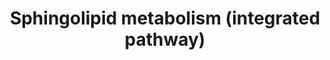 ---
annotations:
- type: Pathway Ontology
  value: sphingolipid metabolic pathway
- type: Pathway Ontology
  value: sphingolipid biosynthetic pathway
- type: Pathway Ontology
  value: sphingomyelin metabolic pathway
authors:
- DeSl
- MaintBot
- Eweitz
communities:
- Lipids
description: Overview PW
last-edited: 2021-05-23
organisms:
- Mus musculus
redirect_from:
- /index.php/Pathway:WP4690
- /instance/WP4690
schema-jsonld:
- '@context': https://schema.org/
  '@id': https://wikipathways.github.io/pathways/WP4690.html
  '@type': Dataset
  creator:
    '@type': Organization
    name: WikiPathways
  description: Overview PW
  keywords:
  - C22 GlcCer
  - CerS4
  - Sgms2
  - C24 SM
  - C24:1DH SM
  - CoA(26:0)
  - Sgpl1
  - C24:1DH CerP
  - C24:1 GalCer
  - C26:1 GalCer
  - C26 GalCer
  - C24DH GalCer
  - C20DH SM
  - C16 GlcCer
  - C26:1 Cer
  - Ppap2b
  - C20DH CerP
  - C24DH GlcCer
  - C18 Cer
  - C26:1DH GlcCer
  - ATP
  - Cers2
  - C24:1DH GlcCer
  - C26DH GlcCer
  - C20 SM
  - C24 Cer
  - Kdsr
  - CerS1
  - Degs2
  - C24:1 CerP
  - Sptlc2
  - C18DH SM
  - C24DH CerP
  - Cers3
  - C22 CerP
  - Cerk
  - C16DH-Cer
  - C18 CerP
  - Sphk2
  - H2O
  - C18 SM
  - C26:1 SM
  - C26:1DH GalCer
  - 3-keto-sphinganine
  - C22 Cer
  - CoA(20:0)
  - C16 Cer
  - Sphinganine
  - C26 SM
  - C20 Cer
  - C24 GalCer
  - CoA(24:0)
  - C16 GalCer
  - C26DH GalCer
  - C26DH CerP
  - Sphk1
  - CoA(26:1)
  - C22 GalCer
  - C14DH-Ceramide
  - 1-Hexadecenal
  - Palmitoyl-CoA
  - C18DH CerP
  - C20 GalCer
  - CerS5
  - C16DH GlcCer
  - CoA(16:0)
  - C26:1DH SM
  - C22DH SM
  - C24:1DH-Cer
  - C22DH CerP
  - C16DH SM
  - C22DH GlcCer
  - Sgpp1
  - C16DH CerP
  - Ugt8a
  - C22DH GalCer
  - C24:1DH GalCer
  - Ppap2c
  - C18DH GlcCer
  - CoA(14:0)
  - C26DH SM
  - Sptlc1
  - Sgms1
  - C20DH GalCer
  - C16DH GalCer
  - Hexadecanal
  - CerS6
  - C26DH-Cer
  - C20DH-Cer
  - C18 GlcCer
  - C26 Cer
  - C16 SM
  - C16 CerP
  - C18DH-Cer
  - Sgpp2
  - C24:1 Cer
  - C24 GlcCer
  - C24DH SM
  - C26:1 GlcCer
  - Sphinganine-1-phosphate
  - C26:1 CerP
  - Sphingosine-1-phosphate
  - C24 CerP
  - CoA(22:0)
  - C24:1 SM
  - Ugcg
  - Ethanolamine-phosphate
  - CoA(18:0)
  - C20 CerP
  - C26:1DH CerP
  - Asah1
  - Sphingosine
  - Degs1
  - Smpd1
  - C20 GlcCer
  - C26 CerP
  - C24DH-Cer
  - C24:1 GlcCer
  - C22 SM
  - C18DH GalCer
  - CoA(24:1)
  - ADP
  - Serine
  - C18 GalCer
  - Ppap2a
  - C22DH-Cer
  - C20DH GlcCer
  - C26 GlcCer
  - C26:1DH-Cer
  license: CC0
  name: Sphingolipid metabolism (integrated pathway)
seo: CreativeWork
title: Sphingolipid metabolism (integrated pathway)
wpid: WP4690
---